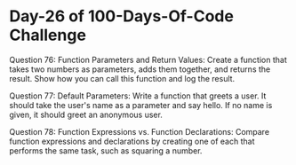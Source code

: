 # Day-26 of 100-Days-Of-Code Challenge

Question 76: Function Parameters and Return Values: Create a function that takes two numbers as parameters, adds them together, and returns the result. Show how you can call this function and log the result.

Question 77: Default Parameters: Write a function that greets a user. It should take the user's name as a parameter and say hello. If no name is given, it should greet an anonymous user.

Question 78: Function Expressions vs. Function Declarations: Compare function expressions and declarations by creating one of each that performs the same task, such as squaring a number.
